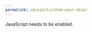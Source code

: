 ```yaml
---
permalink: /projects/shed-your-skin/
---
```


<html lang="en">

<head>
    <meta charset="UTF-8">
    <meta name="viewport" content="width=device-width, initial-scale=1.0">
    <title>shed your skin</title>
    <link rel="stylesheet" href="/assets/css/shed-your-skin.css">
</head>

<body>
    <tw-story>
        <noscript>
            <tw-noscript>JavaScript needs to be enabled.</tw-noscript>
        </noscript>
    </tw-story>
    <tw-storydata name="shed your skin" startnode="1" creator="Twine" creator-version="2.10.0" format="Harlowe"
        format-version="3.3.9" ifid="8CF19DB7-183D-4DFC-9D35-17A1997CD2FA" options="" tags="" zoom="1" hidden>
        <tw-passagedata pid="1" name="shed your skin" tags="" position="600,300" size="100,100">
            ''shed your skin''
            <pre>
            [[can you see yourself.txt]]
            [[not like a snake but an old ringing bell.txt]]
            [[sheddings.js]]
            [[all halls lead here >]]
            </pre>
        </tw-passagedata><tw-passagedata pid="2" name="all halls lead here >" tags="" position="800,675" size="100,100">
            <pre>
            [[overlapping overlapping.txt]]
            [[the breath >]]
            [[the ghost >]]
            [[the guardian >]]
            </pre>
        </tw-passagedata><tw-passagedata pid="3" name="the breath >" tags="" position="1000,800" size="100,100">
            <pre>
            [[in other words a script.txt]]
            [[the rhythm of your presence.txt]]
            [[dont forget to breathe >]]
            </pre>
        </tw-passagedata><tw-passagedata pid="4" name="the ghost >" tags="" position="1000,1300" size="100,100">
            <pre>
            [[all the stories that follow.js]]
            [[before birth after death.txt]]
            [[sometimes its more you than you.txt]]
            [[small routines >]]
            </pre>
        </tw-passagedata><tw-passagedata pid="5" name="the guardian >" tags="" position="1000,2050" size="100,100">
            <pre>
            [[and yet we were all born within.txt]]
            [[are you my teacher.txt]]
            </pre>
        </tw-passagedata><tw-passagedata pid="6" name="dont forget to breathe >" tags="" position="1200,1050"
            size="100,100">
            <pre>
            [[breathe.js]]
            [[wind hall.txt]]
            </pre>
        </tw-passagedata><tw-passagedata pid="7" name="can you see yourself.txt" tags="" position="800,300"
            size="100,100">
            <pre>
            `
            // /
            // /
            it’s been a long time hasn’t it /
            the stench and softness of dew / clinging
            to you // sliding from you / / / /
            in sixteen directions / / /
            we never see with our eyes / first
            our muddied feet / / / / / /
            the smile you’ve been waiting for all day
            // / / /
            // /
            `
            </pre>
        </tw-passagedata><tw-passagedata pid="8" name="not like a snake but an old ringing bell.txt" tags=""
            position="800,425" size="100,100">
            <pre>
            `
            /
            / / / /
            the skin the skin the skin / / /
            glowing with loud impossibilities
            / / / / / / /
            /
            `
            </pre>
        </tw-passagedata><tw-passagedata pid="9" name="sheddings.js" tags="" position="800,550" size="100,100">
            <!DOCTYPE html>
            <html lang="en">

            <head>
                <meta charset="UTF-8">
                <meta name="viewport" content="width=device-width, initial-scale=1.0">
                <title>sheddings.js</title>
                <style>
                    body {
                        font-family: monospace;
                        margin: 0;
                        overflow-y: auto;
                        display: flex;
                        justify-content: center;
                        align-items: flex-start;
                        height: 100vh;
                        background: black;
                        color: white;
                    }

                    #terminalContainer {
                        text-align: left;
                        font-size: 1.5em;
                        line-height: 1.5;
                        white-space: pre;
                        padding: 1em;
                        width: auto;
                        max-width: 100%;
                    }

                    #intentionInput {
                        border: none;
                        background: transparent;
                        color: inherit;
                        font-family: inherit;
                        font-size: 1em;
                        outline: none;
                        width: auto;
                    }
                </style>
            </head>

            <body>
                <div id="terminalContainer">
                    <label for="intentionInput">what do you want to shed?</label>
                    <div id="terminalPrompt">
                        <span>> </span>
                        <input type="text" id="intentionInput" autofocus>
                    </div>
                </div>

                <script>
                    (() => {
                        const terminalContainer = document.getElementById("terminalContainer");

                        const promptForInput = () => {
                            const prompt = document.createElement("div");
                            prompt.innerHTML = `<span>> </span><input type="text"
            id="intentionInput" autofocus>`;
                            terminalContainer.appendChild(prompt);

                            const terminalInput = prompt.querySelector("#intentionInput");
                            terminalInput.addEventListener("keydown", (event) => {
                                if (event.key === "Enter") {
                                    event.preventDefault();
                                    handleInput(terminalInput.value.trim(), prompt);
                                }
                            });

                            terminalInput.focus();
                        };

                        const handleInput = (intention, prompt) => {
                            if (!intention) return;

                            const terminalInput = prompt.querySelector("#intentionInput");
                            terminalInput.disabled = true;

                            const skin = intention.split('');
                            let sheddable = skin.map((char, i) => (char !== ' ' ? i : null)).filter(i => i !== null);

                            const displaySkin = () => {
                                const line = document.createElement("div");
                                line.textContent = skin.join('');
                                terminalContainer.appendChild(line);
                                terminalContainer.scrollTop = terminalContainer.scrollHeight;
                            };

                            const shedSkin = () => {
                                if (!sheddable.length) return;
                                const fate = Math.floor(Math.random() * sheddable.length);
                                const choice = sheddable[fate];
                                skin[choice] = skin[choice] === "|" ? "!" : skin[choice] === "!" ?
                                    "." : "|";
                                if (skin[choice] === ".") sheddable.splice(fate, 1);
                                displaySkin();
                                setTimeout(shedSkin, 500);
                            };

                            displaySkin();
                            setTimeout(shedSkin, 1000);
                        };

                        terminalContainer.innerHTML = `<div>what do you want to shed?</div>`;
                        promptForInput();
                    })();
                </script>
            </body>

            </html>
        </tw-passagedata><tw-passagedata pid="10" name="overlapping overlapping.txt" tags="" position="1000,675"
            size="100,100">
            <pre>
            `
            / / / / / / / / ///
            / / / / / / / / ///
            this is where our trinities meet / / / / ///
            or rather they have already met / / / / ///
            when you learned that another / other / wasn’t / / ///
            you are a combination lock turning and turning and / / ///
            never meant to unlock and never meant to / / / ///
            settle on three numbers but it’s the turning / / ///
            it’s all happening outside your head / your daring ///
            invitations of love / to love in love / / ///
            / / / / / / / / ///
            / / / / / / / / ///
            `
            </pre>
        </tw-passagedata><tw-passagedata pid="11" name="in other words a script.txt" tags="" position="1200,800"
            size="100,100">
            <pre>
            `
            /////////
            /// //// // //// //// /// ///////// //// [space]
            the rest of your life and (nothing) more
            how many breaths?
            /// //// ////////
            ////////
            `
            </pre>
        </tw-passagedata><tw-passagedata pid="12" name="the rhythm of your presence.txt" tags="" position="1200,925"
            size="100,100">
            <pre>
            `
            ///// /// /// ///// /////// /// ////
            /// ///// /// /// ///// /////// /// //// //////// [time]
            new steps and old steps tracing the same patterns
            not a matter of surprise but /// //// ////////
            the calm quiet rehearsal of whispers
            at once ///// ///////// // //////// ////////
            // //// ///// ///////// // //////// ////////
            //// ///// ///////// // ////////
            `
            </pre>
        </tw-passagedata><tw-passagedata pid="13" name="all the stories that follow.js" tags="" position="1200,1300"
            size="100,100">
            <!DOCTYPE html>
            <html lang="en">

            <head>
                <meta charset="UTF-8">
                <meta name="viewport" content="width=device-width, initial-scale=1.0">
                <title>all the stories that follow.js</title>
                <style>
                    body {
                        font-family: monospace;
                        margin: 0;
                        overflow-y: auto;
                        display: flex;
                        justify-content: center;
                        align-items: flex-start;
                        height: 100vh;
                        background: black;
                        color: white;
                    }

                    #storyContainer {
                        text-align: left;
                        font-size: 1.5em;
                        line-height: 1.5;
                        white-space: pre;
                        padding: 1em;
                        width: auto;
                        max-width: 100%;
                    }

                    #responseInput {
                        border: none;
                        background: transparent;
                        color: inherit;
                        font-family: inherit;
                        font-size: 1em;
                        outline: none;
                        width: auto;
                    }
                </style>
            </head>

            <body>
                <div id="storyContainer"></div>

                <script>
                    (() => {
                        const storyContainer = document.getElementById("storyContainer");

                        const gentleWhisperInYourEar = () => {
                            const question = document.createElement("div");
                            question.textContent = "you are not the first to ask this question.";
                            storyContainer.appendChild(question);

                            const prompt = document.createElement("div");
                            prompt.innerHTML = `remember this memory again? [y/n] <input type="text"
            id="responseInput" autofocus>`;
                            storyContainer.appendChild(prompt);

                            const responseInput = prompt.querySelector("#responseInput");
                            responseInput.addEventListener("keydown", (event) => {
                                if (event.key === "Enter") {
                                    event.preventDefault();
                                    handleResponse(responseInput.value.trim().toLowerCase(), prompt);
                                }
                            });

                            responseInput.focus();
                        };

                        const handleResponse = (choice, prompt) => {
                            prompt.querySelector("#responseInput").disabled = true;

                            if (choice === "y" || choice === "yes") {
                                gentleWhisperInYourEar();
                            } else if (choice === "n" || choice === "no") {
                                const farewell = document.createElement("div");
                                farewell.textContent = "may you find more selves in the memories you choose to keep.";
                                storyContainer.appendChild(farewell);
                            } else {
                                const thirdPath = document.createElement("div");
                                thirdPath.textContent = "you are courageous to take the third path.";
                                storyContainer.appendChild(thirdPath);
                            }
                        };

                        gentleWhisperInYourEar();
                    })();
                </script>
            </body>

            </html>
        </tw-passagedata><tw-passagedata pid="14" name="before birth after death.txt" tags="" position="1200,1425"
            size="100,100">
            <pre>
            `
            / /
            / / / / / /
            the doors the windows remember you before you knew your name /
            the bones crumbling deep underground remember your tragedies /
            the humid insomniac forest remembers the moment you became /
            the swirling prophets of day remember everything you forgot /
            the wild gestures remember when you needed a change / /
            just as you were about to speak you forgot the soft dream /
            you forgot you remember too / / / /
            / / / / / /
            / /
            `
            </pre>
        </tw-passagedata><tw-passagedata pid="15" name="sometimes its more you than you.txt" tags=""
            position="1200,1550" size="100,100">
            <pre>
            `
            / / / / / / / / / / / / / / / / / /
            / often / the sum of everything /
            / you know / it makes you laugh /
            / / / / / / / / / / / / / / / / / /
            `
            </pre>
        </tw-passagedata><tw-passagedata pid="16" name="small routines >" tags="" position="1200,1675" size="100,100">
            <pre>
            [[anytime.txt]]
            [[that crucial moment.txt]]
            [[thursday.txt]]
            </pre>
        </tw-passagedata><tw-passagedata pid="17" name="breathe.js" tags="" position="1400,1050" size="100,100">
            <!DOCTYPE html>
            <html lang="en">

            <head>
                <meta charset="UTF-8">
                <meta name="viewport" content="width=device-width, initial-scale=1.0">
                <title>breathe.js</title>
                <style>
                    body {
                        font-family: monospace;
                        margin: 0;
                        overflow-y: auto;
                        display: flex;
                        justify-content: center;
                        align-items: flex-start;
                        height: 100vh;
                        background: black;
                        color: white;
                    }

                    #breathContainer {
                        text-align: left;
                        font-size: 1.5em;
                        line-height: 1.2;
                        white-space: pre;
                        padding: 1em;
                    }
                </style>
            </head>

            <body>
                <div id="breathContainer"></div>

                <script>
                    (() => {
                        const YOUR_HEARTBEAT = [300, 800];
                        const YOUR_PACE = 10;
                        const breathContainer = document.getElementById("breathContainer");

                        const guideWind = async (phase) => {
                            let conduit, start, end, step;

                            switch (phase) {
                                case "draw_in":
                                    conduit = ">";
                                    start = 1;
                                    end = YOUR_PACE;
                                    step = 1;
                                    break;
                                case "stillness":
                                    conduit = "=";
                                    start = YOUR_PACE;
                                    end = YOUR_PACE;
                                    step = 0;
                                    break;
                                case "let_out":
                                    conduit = "<";
                                    start = YOUR_PACE;
                                    end = 1;
                                    step = -1;
                                    break;
                            }

                            for (let i = start, moment = 0; step === 0 ? moment < YOUR_PACE : i !== end + step; i += step, moment++) {
                                breathContainer.textContent += conduit.repeat(i) + "\n";
                                breathContainer.scrollTop = breathContainer.scrollHeight;
                                await new Promise((resolve) => setTimeout(resolve, YOUR_HEARTBEAT[moment % YOUR_HEARTBEAT.length]));
                            }
                        };

                        (async () => {
                            await new Promise((resolve) => setTimeout(resolve, 1000));
                            await guideWind("draw_in");
                            await guideWind("stillness");
                            await guideWind("let_out");
                            await new Promise((resolve) => setTimeout(resolve, 1000));
                        })();
                    })();
                </script>
            </body>

            </html>
        </tw-passagedata><tw-passagedata pid="18" name="wind hall.txt" tags="" position="1400,1175" size="100,100">
            <pre>
            `
            / / / /
            / / / / /////
            resonance of stones / the stone split by
            the wind / your first breaths welcomed to the hall
            nothing stays long enough to grow stale
            always moving with expanse
            / feeling contraction without smallness
            this is divine registration
            your time is yours to begin
            / feeling duration and its certainty
            / / ////////
            / / /
            `
            </pre>
        </tw-passagedata><tw-passagedata pid="19" name="anytime.txt" tags="" position="1400,1675" size="100,100">
            <pre>
            `
            /// ///
            /// /// ///
            /// /// /// we’re all on the phone ///
            unbreakable copy machine of silent sentences
            /// /// /// content with presence we don’t hang up
            /// lightning flashes across the earth ///
            gradually our breaths swim upstream ///
            /// /// /// ///
            /// /// ///
            `
            </pre>
        </tw-passagedata><tw-passagedata pid="20" name="that crucial moment.txt" tags="" position="1400,1800"
            size="100,100">
            <pre>
            `
            / /
            ////////// / / / / / / /
            when everything / falls into /
            finally dreams of something new /
            petals leisurely sorting into piles ////////
            effervescent fantasy emerges from the singular
            out of the cave built / up and out
            up and out / up and out /
            // / / / / / / /
            / / /
            `
            </pre>
        </tw-passagedata><tw-passagedata pid="21" name="thursday.txt" tags="" position="1400,1925" size="100,100">
            <pre>
            `
            / / / / / / / / / / / / / / / / / / / / / / /
            / it’s another thursday it’s every thursday /
            / / / / / / / / / / / / / / / / / / / / / / /
            `
            </pre>
        </tw-passagedata><tw-passagedata pid="22" name="and yet we were all born within.txt" tags=""
            position="1200,2050" size="100,100">
            <pre>
            `
            / / / / / / / / / /
            / / / / / / / / / / / / / /
            none of us / without / / / / / / / / /
            even the unspeaking stone admonished by river run
            is a vessel / as it tossed itself about
            skies and mountains away / / / / / /
            it was never held it did not / / / / / /
            speak its soul unto the wind / / / / / /
            a life of chaos compressed to cold
            hollowness / the essence escaped
            / / / / / / / /
            / / / /
            `
            </pre>
        </tw-passagedata><tw-passagedata pid="23" name="are you my teacher.txt" tags="" position="1200,2175"
            size="100,100">
            <pre>
            `
            ///////////////////////////////////////////////////
            who will dissolve me? ask for what you already have
            ///////////////////////////////////////////////////
            `
            </pre>
        </tw-passagedata>
    </tw-storydata>
    <script src="/assets/js/shed-your-skin.js"></script>

</body>

</html>